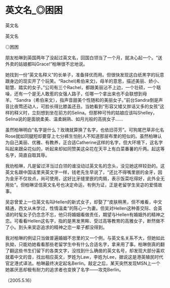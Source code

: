 # 英文名_◎困困

英文名

英文名

◎困困

朋友柏琳到英国两年了没起过英文名，回国白领当了一个月，就决心起一个。“送外卖的姑娘都叫Grace!”柏琳很不忿地说。

她找到一份“英文名释义”的长单子，准备择优而用。但很快发现这白纸黑字的玩意跟身边的现实开了个玩笑。“Rachel(希伯来文)，母羊的意思，描述美丽、娇小、聪慧、踏实的女子。”公司有三个Rachel，都跟美丽沾不上边，一个壮硕，一个聒噪，还有一个是无人敢惹的女强人路子，任哪一个拿出来也不会联想到母羊。“Sandra（希伯来文），指声音甜美个性随和的美丽女子。”前台Sandra倒是声音比夜莺还动人，可脸长得比膝盖还丑。当她看到“形容又矮又胖话又多的女孩”这样的释义时，立刻想到坐在前方的Selina。但那种可怜的姑娘应该叫Shelley，Selina说的是面貌柔美、温柔娴熟、如月光般的高挑女子……

虽然柏琳明白“名字是什么？玫瑰就算换了名字，也依旧芬芳”。可狗尾巴草非化名Rose就如同腿短却要穿上七分裤生怕别人不知道那层布里的短似的。虽然柏琳认为自己美丽、优雅、有教养，正合适Catherine这样的名字，但大环境下，这名字叫起来跟朵花似的，听起来却如同赞美这朵花在天平上有白菜番薯的斤两。起这等名字，简直自取其辱。

我劝柏琳，凡是留过洋当过白领的谁没动过英文名的念头，没见她这样较劲的。这英文名跟中国话里夹英文字一样，钱老先生早说了，“还比不得嘴里嵌的金牙，因为金牙不仅妆点，尚可使用，这好比牙缝里嵌的肉屑，表示饭菜吃得好，此外全无用处”。但柏琳坚信英文名号也决定命运，有例为证，正是老留学生吴宓的爱情故事。

吴宓曾爱上一位英文名叫Hellen的新式女子，却娶了“皮肤稍黑，但不难看，中文精通，西文从未学过，性情温柔”的陈心一为妻。但吴对Hellen这种善交际、会英语的时髦女子仍念念不忘，他只将婚姻看做责任，期望与Hellen有婚姻外的精神之恋。可看看Hellen这名字，指的是黑发黑眸、受过高等教育的高雅女子，断然做不了小。到头来吴宓追求的精神之恋一辈子都没得到。

我对柏琳的例证只当做普遍婚姻不忠里的又一个例，与英文名关系不大，但她如此执拗，只能劝她看看那些老留学生中有什么合适名字，拿来用了事。柏琳倒真的翻了翻这些书生们留下的各类文字，没找到什么确凿的英文名号，却发现大部分喜欢就着中文的音，找出相应英文，罗姓为Law，李姓为Lee，据说这是港英殖民时代官定港式译法。柏琳最终决定起名Berlin。敲定之后，某天突然发现MSN上一个她甚厌恶却极有耐力的追求者也变换了名字——攻克Berlin。

（2005.5.16）